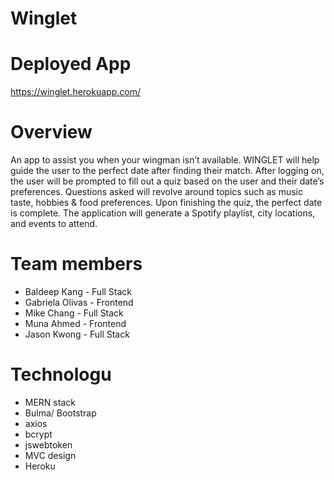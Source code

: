 # Winglet

# Deployed App

https://winglet.herokuapp.com/

# Overview

An app to assist you when your wingman isn’t available. WINGLET will help guide the user to the perfect date after finding their match. After logging on, the user will be prompted to fill out a quiz based on the user and their date’s preferences. Questions asked will revolve around topics such as music taste, hobbies & food preferences. Upon finishing the quiz, the perfect date is complete. The application will generate a Spotify playlist, city locations, and events to attend.

# Team members

- Baldeep Kang - Full Stack
- Gabriela Olivas - Frontend
- Mike Chang - Full Stack
- Muna Ahmed - Frontend
- Jason Kwong - Full Stack

# Technologu

- MERN stack
- Bulma/ Bootstrap
- axios
- bcrypt
- jswebtoken
- MVC design
- Heroku
